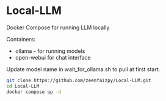 # Local-LLM

Docker Compose for running LLM locally

Containers:

- ollama - for running models
- open-webui for chat interface


Update model name in wait_for_ollama.sh to pull at first start.


```bash
git clone https://github.com/zeenfaizpy/Local-LLM.git
cd Local-LLM
docker compose up -d
```
